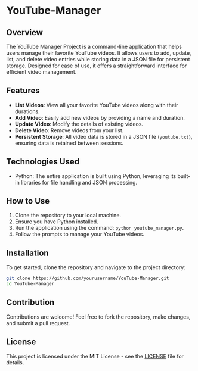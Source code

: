 
# YouTube-Manager

## Overview
The YouTube Manager Project is a command-line application that helps users manage their favorite YouTube videos. It allows users to add, update, list, and delete video entries while storing data in a JSON file for persistent storage. Designed for ease of use, it offers a straightforward interface for efficient video management.

## Features
- **List Videos**: View all your favorite YouTube videos along with their durations.
- **Add Video**: Easily add new videos by providing a name and duration.
- **Update Video**: Modify the details of existing videos.
- **Delete Video**: Remove videos from your list.
- **Persistent Storage**: All video data is stored in a JSON file (`youtube.txt`), ensuring data is retained between sessions.

## Technologies Used
- Python: The entire application is built using Python, leveraging its built-in libraries for file handling and JSON processing.

## How to Use
1. Clone the repository to your local machine.
2. Ensure you have Python installed.
3. Run the application using the command: `python youtube_manager.py`.
4. Follow the prompts to manage your YouTube videos.

## Installation
To get started, clone the repository and navigate to the project directory:

```bash
git clone https://github.com/yourusername/YouTube-Manager.git
cd YouTube-Manager
```

## Contribution
Contributions are welcome! Feel free to fork the repository, make changes, and submit a pull request.

## License
This project is licensed under the MIT License - see the [LICENSE](LICENSE) file for details.
